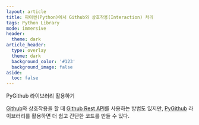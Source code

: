 ```yaml
---
layout: article
title: 파이썬(Python)에서 Github와 상호작용(Interaction) 처리
tags: Python Library
mode: immersive
header:
  theme: dark
article_header:
  type: overlay
  theme: dark
  background_color: '#123'
  background_image: false
aside:
  toc: false
---
```

PyGithub 라이브러리 활용하기
<!--more-->
[Github](https://github.com/)와 상호작용을 할 때 [Github Rest API](https://developer.github.com/v3/)를 사용하는 방법도 있지만, [PyGithub](https://github.com/PyGithub/PyGithub) 라이브러리를 활용하면 더 쉽고 간단한 코드를 만들 수 있다. 